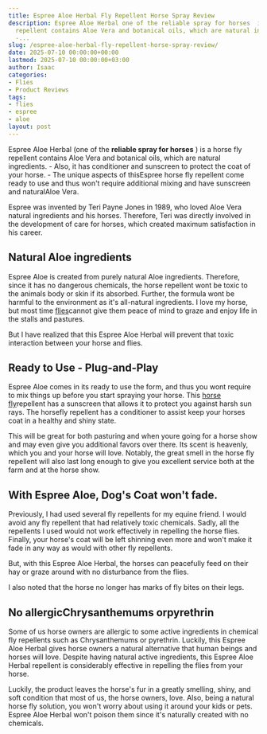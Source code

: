```yaml
---
title: Espree Aloe Herbal Fly Repellent Horse Spray Review
description: Espree Aloe Herbal one of the reliable spray for horses  is a horse fly
  repellent contains Aloe Vera and botanical oils, which are natural ingredients.
  -...
slug: /espree-aloe-herbal-fly-repellent-horse-spray-review/
date: 2025-07-10 00:00:00+00:00
lastmod: 2025-07-10 00:00:00+03:00
author: Isaac
categories:
- Flies
- Product Reviews
tags:
- flies
- espree
- aloe
layout: post
---
```

Espree Aloe Herbal (one of the **reliable spray for horses** ) is a horse fly repellent contains Aloe Vera and botanical oils, which are natural ingredients. - Also, it has conditioner and sunscreen to protect the coat of your horse. - The unique aspects of thisEspree horse fly repellent come ready to use and thus won't require additional mixing and have sunscreen and naturalAloe Vera.

Espree was invented by Teri Payne Jones in 1989, who loved Aloe Vera natural ingredients and his horses. Therefore, Teri was directly involved in the development of care for horses, which created maximum satisfaction in his career.

##  Natural Aloe ingredients

Espree Aloe is created from purely natural Aloe ingredients. Therefore, since it has no dangerous chemicals, the horse repellent wont be toxic to the animals body or skin if its absorbed. Further, the formula wont be harmful to the environment as it's all-natural ingredients. I love my horse, but most time [flies](https://pestpolicy.com/absorbine-ultrashield-ex-brand-residual-insecticide-review/)cannot give them peace of mind to graze and enjoy life in the stalls and pastures.

But I have realized that this Espree Aloe Herbal will prevent that toxic interaction between your horse and flies.

##  Ready to Use - Plug-and-Play

Espree Aloe comes in its ready to use the form, and thus you wont require to mix things up before you start spraying your horse. This [horse fly](https://pestpolicy.com/ecosmart-organic-horse-fly-knockdown-repellent-review/)repellent has a sunscreen that allows it to protect you against harsh sun rays. The horsefly repellent has a conditioner to assist keep your horses coat in a healthy and shiny state.

This will be great for both pasturing and when youre going for a horse show and may even give you additional favors over there. Its scent is heavenly, which you and your horse will love. Notably, the great smell in the horse fly repellent will also last long enough to give you excellent service both at the farm and at the horse show.

##  With Espree Aloe, Dog's Coat won't fade.

Previously, I had used several fly repellents for my equine friend. I would avoid any fly repellent that had relatively toxic chemicals. Sadly, all the repellents I used would not work effectively in repelling the horse flies. Finally, your horse's coat will be left shinning even more and won't make it fade in any way as would with other fly repellents.

But, with this Espree Aloe Herbal, the horses can peacefully feed on their hay or graze around with no disturbance from the flies.

I also noted that the horse no longer has marks of fly bites on their legs.

##  No allergicChrysanthemums orpyrethrin

Some of us horse owners are allergic to some active ingredients in chemical fly repellents such as Chrysanthemums or pyrethrin. Luckily, this Espree Aloe Herbal gives horse owners a natural alternative that human beings and horses will love. Despite having natural active ingredients, this Espree Aloe Herbal repellent is considerably effective in repelling the flies from your horse.

Luckily, the product leaves the horse's fur in a greatly smelling, shiny, and soft condition that most of us, the horse owners, love. Also, being a natural horse fly solution, you won't worry about using it around your kids or pets. Espree Aloe Herbal won't poison them since it's naturally created with no chemicals.